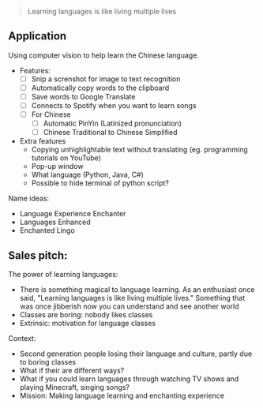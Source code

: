 > Learning languages is like living multiple lives

## Application
Using computer vision to help learn the Chinese language.
- Features:
    - [ ] Snip a screnshot for image to text recognition
    - [ ] Automatically copy words to the clipboard
    - [ ] Save words to Google Translate
    - [ ] Connects to Spotify when you want to learn songs
    - [ ] For Chinese
        - [ ] Automatic PinYin (Latinized pronunciation)
        - [ ] Chinese Traditional to Chinese Simplified
- Extra features
    - Copying unhighlightable text without translating (eg. programming tutorials on YouTube)
    - Pop-up window
    - What language (Python, Java, C#)
    - Possible to hide terminal of python script?


Name ideas:
- Language Experience Enchanter
- Languages Enhanced
- Enchanted Lingo



## Sales pitch:
The power of learning languages:
- There is something magical to language learning. As an enthusiast once said, "Learning languages is like living multiple lives." Something that was once jibberish now you
can understand and see another world
- Classes are boring: nobody likes classes
- Extrinsic: motivation for language classes

Context:
- Second generation people losing their language and culture, partly due to boring classes
- What if their are different ways?
- What if you could learn languages through watching TV shows and playing Minecraft, singing songs?
- Mission: Making language learning and enchanting experience
